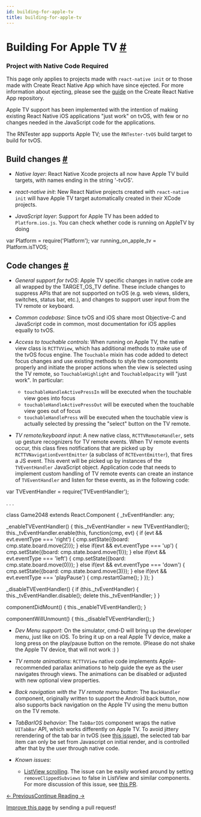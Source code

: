 ```yaml
---
id: building-for-apple-tv
title: building-for-apple-tv
---
```

<a id="content"></a><h1><a class="anchor" name="building-for-apple-tv"></a>Building For Apple TV <a class="hash-link" href="docs/building-for-apple-tv.html#building-for-apple-tv">#</a></h1><div class="banner-crna-ejected"><h3>Project with Native Code Required</h3><p>This page only applies to projects made with <code>react-native init</code> or to those made with Create React Native App which have since ejected. For more information about ejecting, please see the <a href="https://github.com/react-community/create-react-native-app/blob/master/EJECTING.md" target="_blank">guide</a> on the Create React Native App repository.</p></div><div><p>Apple TV support has been implemented with the intention of making existing React Native iOS applications "just work" on tvOS, with few or no changes needed in the JavaScript code for the applications.</p><p>The RNTester app supports Apple TV; use the <code>RNTester-tvOS</code> build target to build for tvOS.</p><h2><a class="anchor" name="build-changes"></a>Build changes <a class="hash-link" href="docs/building-for-apple-tv.html#build-changes">#</a></h2><ul><li><p><em>Native layer</em>: React Native Xcode projects all now have Apple TV build targets, with names ending in the string '-tvOS'.</p></li><li><p><em>react-native init</em>: New React Native projects created with <code>react-native init</code> will have Apple TV target automatically created in their XCode projects.</p></li><li><p><em>JavaScript layer</em>: Support for Apple TV has been added to <code>Platform.ios.js</code>.  You can check whether code is running on AppleTV by doing</p></li></ul><div class="prism language-js"><span class="token keyword">var</span> Platform <span class="token operator">=</span> <span class="token function">require</span><span class="token punctuation">(</span><span class="token string">'Platform'</span><span class="token punctuation">)</span><span class="token punctuation">;</span>
<span class="token keyword">var</span> running_on_apple_tv <span class="token operator">=</span> Platform<span class="token punctuation">.</span>isTVOS<span class="token punctuation">;</span></div><h2><a class="anchor" name="code-changes"></a>Code changes <a class="hash-link" href="docs/building-for-apple-tv.html#code-changes">#</a></h2><ul><li><p><em>General support for tvOS</em>: Apple TV specific changes in native code are all wrapped by the TARGET_OS_TV define.  These include changes to suppress APIs that are not supported on tvOS (e.g. web views, sliders, switches, status bar, etc.), and changes to support user input from the TV remote or keyboard.</p></li><li><p><em>Common codebase</em>:  Since tvOS and iOS share most Objective-C and JavaScript code in common, most documentation for iOS applies equally to tvOS.</p></li><li><p><em>Access to touchable controls</em>: When running on Apple TV, the native view class is <code>RCTTVView</code>, which has additional methods to make use of the tvOS focus engine.  The <code>Touchable</code> mixin has code added to detect focus changes and use existing methods to style the components properly and initiate the proper actions when the view is selected using the TV remote, so <code>TouchableHighlight</code> and <code>TouchableOpacity</code> will "just work".  In particular:</p><ul><li><code>touchableHandleActivePressIn</code> will be executed when the touchable view goes into focus</li><li><code>touchableHandleActivePressOut</code> will be executed when the touchable view goes out of focus</li><li><code>touchableHandlePress</code> will be executed when the touchable view is actually selected by pressing the "select" button on the TV remote.</li></ul></li><li><p><em>TV remote/keyboard input</em>: A new native class, <code>RCTTVRemoteHandler</code>, sets up gesture recognizers for TV remote events.  When TV remote events occur, this class fires notifications that are picked up by <code>RCTTVNavigationEventEmitter</code> (a subclass of <code>RCTEventEmitter</code>), that fires a JS event.  This event will be picked up by instances of the <code>TVEventHandler</code> JavaScript object.  Application code that needs to implement custom handling of TV remote events can create an instance of <code>TVEventHandler</code> and listen for these events, as in the following code:</p></li></ul><div class="prism language-js"><span class="token keyword">var</span> TVEventHandler <span class="token operator">=</span> <span class="token function">require</span><span class="token punctuation">(</span><span class="token string">'TVEventHandler'</span><span class="token punctuation">)</span><span class="token punctuation">;</span>

<span class="token punctuation">.</span>
<span class="token punctuation">.</span>
<span class="token punctuation">.</span>

<span class="token keyword">class</span> <span class="token class-name">Game2048</span> <span class="token keyword">extends</span> <span class="token class-name">React<span class="token punctuation">.</span>Component</span> <span class="token punctuation">{</span>
  _tvEventHandler<span class="token punctuation">:</span> any<span class="token punctuation">;</span>

  <span class="token function">_enableTVEventHandler</span><span class="token punctuation">(</span><span class="token punctuation">)</span> <span class="token punctuation">{</span>
    <span class="token keyword">this</span><span class="token punctuation">.</span>_tvEventHandler <span class="token operator">=</span> <span class="token keyword">new</span> <span class="token class-name">TVEventHandler</span><span class="token punctuation">(</span><span class="token punctuation">)</span><span class="token punctuation">;</span>
    <span class="token keyword">this</span><span class="token punctuation">.</span>_tvEventHandler<span class="token punctuation">.</span><span class="token function">enable</span><span class="token punctuation">(</span><span class="token keyword">this</span><span class="token punctuation">,</span> <span class="token keyword">function</span><span class="token punctuation">(</span>cmp<span class="token punctuation">,</span> evt<span class="token punctuation">)</span> <span class="token punctuation">{</span>
      <span class="token keyword">if</span> <span class="token punctuation">(</span>evt <span class="token operator">&amp;&amp;</span> evt<span class="token punctuation">.</span>eventType <span class="token operator">===</span> <span class="token string">'right'</span><span class="token punctuation">)</span> <span class="token punctuation">{</span>
        cmp<span class="token punctuation">.</span><span class="token function">setState</span><span class="token punctuation">(</span><span class="token punctuation">{</span>board<span class="token punctuation">:</span> cmp<span class="token punctuation">.</span>state<span class="token punctuation">.</span>board<span class="token punctuation">.</span><span class="token function">move</span><span class="token punctuation">(</span><span class="token number">2</span><span class="token punctuation">)</span><span class="token punctuation">}</span><span class="token punctuation">)</span><span class="token punctuation">;</span>
      <span class="token punctuation">}</span> <span class="token keyword">else</span> <span class="token keyword">if</span><span class="token punctuation">(</span>evt <span class="token operator">&amp;&amp;</span> evt<span class="token punctuation">.</span>eventType <span class="token operator">===</span> <span class="token string">'up'</span><span class="token punctuation">)</span> <span class="token punctuation">{</span>
        cmp<span class="token punctuation">.</span><span class="token function">setState</span><span class="token punctuation">(</span><span class="token punctuation">{</span>board<span class="token punctuation">:</span> cmp<span class="token punctuation">.</span>state<span class="token punctuation">.</span>board<span class="token punctuation">.</span><span class="token function">move</span><span class="token punctuation">(</span><span class="token number">1</span><span class="token punctuation">)</span><span class="token punctuation">}</span><span class="token punctuation">)</span><span class="token punctuation">;</span>
      <span class="token punctuation">}</span> <span class="token keyword">else</span> <span class="token keyword">if</span><span class="token punctuation">(</span>evt <span class="token operator">&amp;&amp;</span> evt<span class="token punctuation">.</span>eventType <span class="token operator">===</span> <span class="token string">'left'</span><span class="token punctuation">)</span> <span class="token punctuation">{</span>
        cmp<span class="token punctuation">.</span><span class="token function">setState</span><span class="token punctuation">(</span><span class="token punctuation">{</span>board<span class="token punctuation">:</span> cmp<span class="token punctuation">.</span>state<span class="token punctuation">.</span>board<span class="token punctuation">.</span><span class="token function">move</span><span class="token punctuation">(</span><span class="token number">0</span><span class="token punctuation">)</span><span class="token punctuation">}</span><span class="token punctuation">)</span><span class="token punctuation">;</span>
      <span class="token punctuation">}</span> <span class="token keyword">else</span> <span class="token keyword">if</span><span class="token punctuation">(</span>evt <span class="token operator">&amp;&amp;</span> evt<span class="token punctuation">.</span>eventType <span class="token operator">===</span> <span class="token string">'down'</span><span class="token punctuation">)</span> <span class="token punctuation">{</span>
        cmp<span class="token punctuation">.</span><span class="token function">setState</span><span class="token punctuation">(</span><span class="token punctuation">{</span>board<span class="token punctuation">:</span> cmp<span class="token punctuation">.</span>state<span class="token punctuation">.</span>board<span class="token punctuation">.</span><span class="token function">move</span><span class="token punctuation">(</span><span class="token number">3</span><span class="token punctuation">)</span><span class="token punctuation">}</span><span class="token punctuation">)</span><span class="token punctuation">;</span>
      <span class="token punctuation">}</span> <span class="token keyword">else</span> <span class="token keyword">if</span><span class="token punctuation">(</span>evt <span class="token operator">&amp;&amp;</span> evt<span class="token punctuation">.</span>eventType <span class="token operator">===</span> <span class="token string">'playPause'</span><span class="token punctuation">)</span> <span class="token punctuation">{</span>
        cmp<span class="token punctuation">.</span><span class="token function">restartGame</span><span class="token punctuation">(</span><span class="token punctuation">)</span><span class="token punctuation">;</span>
      <span class="token punctuation">}</span>
    <span class="token punctuation">}</span><span class="token punctuation">)</span><span class="token punctuation">;</span>
  <span class="token punctuation">}</span>

  <span class="token function">_disableTVEventHandler</span><span class="token punctuation">(</span><span class="token punctuation">)</span> <span class="token punctuation">{</span>
    <span class="token keyword">if</span> <span class="token punctuation">(</span><span class="token keyword">this</span><span class="token punctuation">.</span>_tvEventHandler<span class="token punctuation">)</span> <span class="token punctuation">{</span>
      <span class="token keyword">this</span><span class="token punctuation">.</span>_tvEventHandler<span class="token punctuation">.</span><span class="token function">disable</span><span class="token punctuation">(</span><span class="token punctuation">)</span><span class="token punctuation">;</span>
      <span class="token keyword">delete</span> <span class="token keyword">this</span><span class="token punctuation">.</span>_tvEventHandler<span class="token punctuation">;</span>
    <span class="token punctuation">}</span>
  <span class="token punctuation">}</span>

  <span class="token function">componentDidMount</span><span class="token punctuation">(</span><span class="token punctuation">)</span> <span class="token punctuation">{</span>
    <span class="token keyword">this</span><span class="token punctuation">.</span><span class="token function">_enableTVEventHandler</span><span class="token punctuation">(</span><span class="token punctuation">)</span><span class="token punctuation">;</span>
  <span class="token punctuation">}</span>

  <span class="token function">componentWillUnmount</span><span class="token punctuation">(</span><span class="token punctuation">)</span> <span class="token punctuation">{</span>
    <span class="token keyword">this</span><span class="token punctuation">.</span><span class="token function">_disableTVEventHandler</span><span class="token punctuation">(</span><span class="token punctuation">)</span><span class="token punctuation">;</span>
  <span class="token punctuation">}</span></div><ul><li><p><em>Dev Menu support</em>: On the simulator, cmd-D will bring up the developer menu, just like on iOS.  To bring it up on a real Apple TV device, make a long press on the play/pause button on the remote.  (Please do not shake the Apple TV device, that will not work :) )</p></li><li><p><em>TV remote animations</em>: <code>RCTTVView</code> native code implements Apple-recommended parallax animations to help guide the eye as the user navigates through views.  The animations can be disabled or adjusted with new optional view properties.</p></li><li><p><em>Back navigation with the TV remote menu button</em>: The <code>BackHandler</code> component, originally written to support the Android back button, now also supports back navigation on the Apple TV using the menu button on the TV remote.</p></li><li><p><em>TabBarIOS behavior</em>: The <code>TabBarIOS</code> component wraps the native <code>UITabBar</code> API, which works differently on Apple TV.  To avoid jittery rerendering of the tab bar in tvOS (see <a href="https://github.com/facebook/react-native/issues/15081" target="_blank">this issue</a>), the selected tab bar item can only be set from Javascript on initial render, and is controlled after that by the user through native code.</p></li><li><p><em>Known issues</em>:</p><ul><li><a href="https://github.com/facebook/react-native/issues/12793" target="_blank">ListView scrolling</a>.  The issue can be easily worked around by setting <code>removeClippedSubviews</code> to false in ListView and similar components.  For more discussion of this issue, see <a href="https://github.com/facebook/react-native/pull/12944" target="_blank">this PR</a>.</li></ul></li></ul></div><div class="docs-prevnext"><a class="docs-prev btn" href="docs/communication-ios.html#content">← Previous</a><a class="docs-next btn" href="docs/app-extensions.html#content">Continue Reading →</a></div><p class="edit-page-block"><a target="_blank" href="https://github.com/facebook/react-native/blob/master/docs/BuildingForAppleTV.md">Improve this page</a> by sending a pull request!</p>